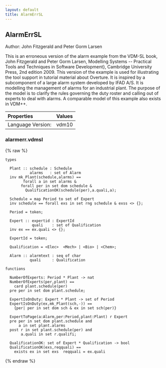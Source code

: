 ```yaml
---
layout: default
title: AlarmErrSL
---
```


## AlarmErrSL
Author: John Fitzgerald and Peter Gorm Larsen



This is an erroneous version of the alarm example from the VDM-SL
book, John Fitzgerald and Peter Gorm Larsen, Modelling Systems --
Practical Tools and Techniques in Software Development}, Cambridge
University Press, 2nd edition 2009. This version of the example is
used for illustrating the tool support in tutorial material about
Overture. It is inspired by a subcomponent of a large alarm system
developed by IFAD A/S. It is modelling the management of alarms for an
industrial plant. The purpose of the model is to clarify the rules
governing the duty roster and calling out of experts to deal with
alarms. A comparable model of this example also exists in VDM++.



| Properties | Values          |
| :------------ | :---------- |
|Language Version:| vdm10|


### alarmerr.vdmsl

{% raw %}
~~~
types

  Plant :: schedule : Schedule
           alarms   : set of Alarm
  inv mk_Plant(schedule,alarms) ==
        forall a in set alarms &
	   forall per in set dom schedule &
	     QualificationOK(schedule(per),a.quali,a);
	     
  Schedule = map Period to set of Expert
  inv schedule == forall exs in set rng schedule & exss <> {};

  Period = token;

  Expert :: expertid : ExpertId
            quali    : set of Qualification
  inv ex == ex.quali <> {};

  ExpertId = token;

  Qualification = <Elec>  <Mech> | <Bio> | <Chem>;
	   
  Alarm :: alarmtext : seq of char
           quali     : Qualification

functions

  NumberOfExperts: Period * Plant -> nat
  NumberOfExperts(per,plant) ==
    card plant.schedule(per)
  pre per in set dom plant.schedule;

  ExpertIsOnDuty: Expert * Plant -> set of Period
  ExpertIsOnDuty(ex,mk_Plant(sch,-)) ==
    {per| per in set dom sch & ex in set sch(per)}

  ExpertToPage(a:Alarm,per:Period,plant:Plant) r Expert
  pre per in set dom plant.schedule and
      a in set plant.alarms
  post r in set plant.schedule(per) and
       a.quali in set r.qualifi;

  QualificationOK: set of Expert * Qualification -> bool
  QualificationOK(exs,reqquali) ==
    exists ex in set exs  reqquali = ex.quali
~~~
{% endraw %}


